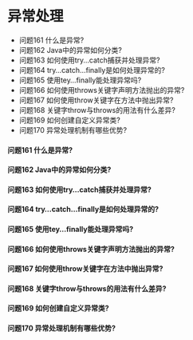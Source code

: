 异常处理
========
- 问题161 什么是异常?
- 问题162 Java中的异常如何分类?
- 问题163 如何使用try…catch捕获并处理异常?
- 问题164 try…catch…finally是如何处理异常的?
- 问题165 使用tey…finally能处理异常吗?
- 问题166 如何使用throws关键字声明方法抛出的异常?
- 问题167 如何使用throw关键字在方法中抛出异常?
- 问题168 关键字throw与throws的用法有什么差异?
- 问题169 如何创建自定义异常类?
- 问题170 异常处理机制有哪些优势?

#### 问题161 什么是异常?
#### 问题162 Java中的异常如何分类?
#### 问题163 如何使用try…catch捕获并处理异常?
#### 问题164 try…catch…finally是如何处理异常的?
#### 问题165 使用tey…finally能处理异常吗?
#### 问题166 如何使用throws关键字声明方法抛出的异常?
#### 问题167 如何使用throw关键字在方法中抛出异常?
#### 问题168 关键字throw与throws的用法有什么差异?
#### 问题169 如何创建自定义异常类?
#### 问题170 异常处理机制有哪些优势?













